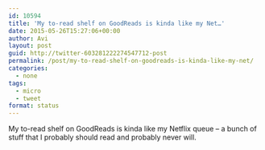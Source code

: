 ```yaml
---
id: 10594
title: 'My to-read shelf on GoodReads is kinda like my Net…'
date: 2015-05-26T15:27:06+00:00
author: Avi
layout: post
guid: http://twitter-603281222274547712-post
permalink: /post/my-to-read-shelf-on-goodreads-is-kinda-like-my-net/
categories:
  - none
tags:
  - micro
  - tweet
format: status
---
```

My to-read shelf on GoodReads is kinda like my Netflix queue – a bunch of stuff that I probably should read and probably never will.